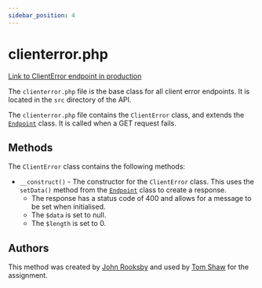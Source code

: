 ```yaml
---
sidebar_position: 4
---
```


# clienterror.php

[Link to ClientError endpoint in production](http://unn-w19025481.newnumyspace.co.uk/kf6012/coursework/api/clienterror)

The `clienterror.php` file is the base class for all client error endpoints. It is located in the `src` directory of the API.

The `clienterror.php` file contains the `ClientError` class, and extends the [`Endpoint`](/v1/API/Endpoints/endpoint-php) class. It is called when a GET request fails.

## Methods

The `ClientError` class contains the following methods:
- `__construct()` - The constructor for the `ClientError` class. This uses the `setData()` method from the [`Endpoint`](/v1/API/Endpoints/endpoint-php) class to create a response.
  - The response has a status code of 400 and allows for a message to be set when initialised.
  - The `$data` is set to null.
  - The `$length` is set to 0.

## Authors

This method was created by [John Rooksby](https://github.com/johnrooksby) and used by [Tom Shaw](https://github.com/tomshaw650) for the assignment.